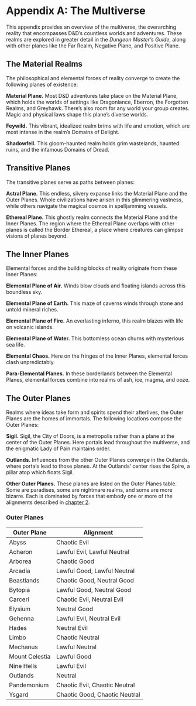 Appendix A: The Multiverse
==========================

This appendix provides an overview of the multiverse, the overarching reality that encompasses D&D’s countless worlds and adventures. These realms are explored in greater detail in the *Dungeon Master’s Guide*, along with other planes like the Far Realm, Negative Plane, and Positive Plane.

The Material Realms
-------------------

The philosophical and elemental forces of reality converge to create the following planes of existence:

**Material Plane.** Most D&D adventures take place on the Material Plane, which holds the worlds of settings like Dragonlance, Eberron, the Forgotten Realms, and Greyhawk. There’s also room for any world your group creates. Magic and physical laws shape this plane’s diverse worlds.

**Feywild.** This vibrant, idealized realm brims with life and emotion, which are most intense in the realm’s Domains of Delight.

**Shadowfell.** This gloom-haunted realm holds grim wastelands, haunted ruins, and the infamous Domains of Dread.

Transitive Planes
-----------------

The transitive planes serve as paths between planes:

**Astral Plane.** This endless, silvery expanse links the Material Plane and the Outer Planes. Whole civilizations have arisen in this glimmering vastness, while others navigate the magical cosmos in spelljamming vessels.

**Ethereal Plane.** This ghostly realm connects the Material Plane and the Inner Planes. The region where the Ethereal Plane overlaps with other planes is called the Border Ethereal, a place where creatures can glimpse visions of planes beyond.

The Inner Planes
----------------

Elemental forces and the building blocks of reality originate from these Inner Planes:

**Elemental Plane of Air.** Winds blow clouds and floating islands across this boundless sky.

**Elemental Plane of Earth.** This maze of caverns winds through stone and untold mineral riches.

**Elemental Plane of Fire.** An everlasting inferno, this realm blazes with life on volcanic islands.

**Elemental Plane of Water.** This bottomless ocean churns with mysterious sea life.

**Elemental Chaos.** Here on the fringes of the Inner Planes, elemental forces clash unpredictably.

**Para-Elemental Planes.** In these borderlands between the Elemental Planes, elemental forces combine into realms of ash, ice, magma, and ooze.

The Outer Planes
----------------

Realms where ideas take form and spirits spend their afterlives, the Outer Planes are the homes of immortals. The following locations compose the Outer Planes:

**Sigil.** Sigil, the City of Doors, is a metropolis rather than a plane at the center of the Outer Planes. Here portals lead throughout the multiverse, and the enigmatic Lady of Pain maintains order.

**Outlands.** Influences from the other Outer Planes converge in the Outlands, where portals lead to those planes. At the Outlands’ center rises the Spire, a pillar atop which floats Sigil.

**Other Outer Planes.** These planes are listed on the Outer Planes table. Some are paradises, some are nightmare realms, and some are more bizarre. Each is dominated by forces that embody one or more of the alignments described in [chapter 2](/sources/dnd/phb-2024/creating-a-character#TheNineAlignments).


### Outer Planes


| Outer Plane | Alignment |
| --- | --- |
| Abyss | Chaotic Evil |
| Acheron | Lawful Evil, Lawful Neutral |
| Arborea | Chaotic Good |
| Arcadia | Lawful Good, Lawful Neutral |
| Beastlands | Chaotic Good, Neutral Good |
| Bytopia | Lawful Good, Neutral Good |
| Carceri | Chaotic Evil, Neutral Evil |
| Elysium | Neutral Good |
| Gehenna | Lawful Evil, Neutral Evil |
| Hades | Neutral Evil |
| Limbo | Chaotic Neutral |
| Mechanus | Lawful Neutral |
| Mount Celestia | Lawful Good |
| Nine Hells | Lawful Evil |
| Outlands | Neutral |
| Pandemonium | Chaotic Evil, Chaotic Neutral |
| Ysgard | Chaotic Good, Chaotic Neutral |